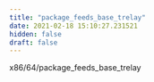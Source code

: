 ```yaml
---
title: "package_feeds_base_trelay"
date: 2021-02-18 15:10:27.231521
hidden: false
draft: false
---
```


x86/64/package_feeds_base_trelay

